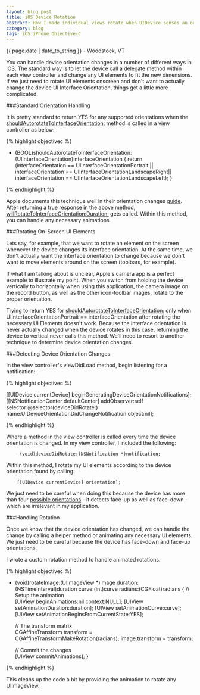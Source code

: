 ```yaml
---
layout: blog_post
title: iOS Device Rotation
abstract: How I made individual views rotate when UIDevice senses an orientation change without actually having to change a view controller's UIInterfaceOrientation state.
category: blog
tags: iOS iPhone Objective-C
---
```


{{ page.date | date_to_string }} - Woodstock, VT

<!---
Post content goes here.
-->

You can handle device orientation changes in a number of different ways in iOS. The standard way is to let the device call a delegate method within each view controller and change any UI elements to fit the new dimensions. If we just need to rotate UI elements onscreen and don't want to actually change the device UI Interface Orientation, things get a little more complicated.

###Standard Orientation Handling

It is pretty standard to return YES for any supported orientations when the [shouldAutorotateToInterfaceOrientation:](http://developer.apple.com/library/ios/#documentation/uikit/reference/UIViewController_Class/Reference/Reference.html) method is called in a view controller as below:

{% highlight objectivec %}

- (BOOL)shouldAutorotateToInterfaceOrientation:(UIInterfaceOrientation)interfaceOrientation
{
    return (interfaceOrientation == UIInterfaceOrientationPortrait ||
            interfaceOrientation == UIInterfaceOrientationLandscapeRight||
            interfaceOrientation == UIInterfaceOrientationLandscapeLeft);
}

{% endhighlight %}

Apple documents this technique well in their orientation changes [guide](http://developer.apple.com/library/ios/#featuredarticles/ViewControllerPGforiPhoneOS/RespondingtoDeviceOrientationChanges/RespondingtoDeviceOrientationChanges.html#//apple_ref/doc/uid/TP40007457-CH7-SW1). After returning a true response in the above method, [willRotateToInterfaceOrientation:Duration:](http://developer.apple.com/library/ios/#documentation/UIKit/Reference/UIViewController_Class/Reference/Reference.html#//apple_ref/occ/instm/UIViewController/willRotateToInterfaceOrientation:duration:) gets called. Within this method, you can handle any necessary animations.

###Rotating On-Screen UI Elements

Lets say, for example, that we want to rotate an element on the screen whenever the device changes its interface orientation. At the same time, we don't actually want the interface orientation to change because we don't want to move elements around on the screen (toolbars, for example).

If what I am talking about is unclear, Apple's camera app is a perfect example to illustrate my point. When you switch from holding the device vertically to horizontally when using this application, the camera image on the record button, as well as the other icon-toolbar images, rotate to the proper orientation.

Trying to return YES for [shouldAutorotateToInterfaceOrientation:](http://developer.apple.com/library/ios/#documentation/uikit/reference/UIViewController_Class/Reference/Reference.html) only when UIInterfaceOrientationPortrait == interfaceOrientation after rotating the necessary UI Elements doesn't work. Because the interface orientation is never actually changed when the device rotates in this case, returning the device to vertical never calls this method. We'll need to resort to another technique to determine device orientation changes.

###Detecting Device Orientation Changes

In the view controller's viewDidLoad method, begin listening for a notification:

{% highlight objectivec %}

[[UIDevice currentDevice] beginGeneratingDeviceOrientationNotifications];
[[NSNotificationCenter defaultCenter] addObserver:self 
                                         selector:@selector(deviceDidRotate:) 
                                             name:UIDeviceOrientationDidChangeNotification 
                                           object:nil];

{% endhighlight %}

Where a method in the view controller is called every time the device orientation is changed. In my view controller, I included the following:

        -(void)deviceDidRotate:(NSNotification *)notification;

Within this method, I rotate my UI elements according to the device orientation found by calling:

        [[UIDevice currentDevice] orientation];

We just need to be careful when doing this because the device has more than four [possible orientations](http://developer.apple.com/library/ios/#documentation/uikit/reference/UIDevice_Class/Reference/UIDevice.html#//apple_ref/c/tdef/UIDeviceOrientation) - it detects face-up as well as face-down - which are irrelevant in my application.

###Handling Rotation

Once we know that the device orientation has changed, we can handle the change by calling a helper method or animating any necessary UI elements. We just need to be careful because the device has face-down and face-up orientations. 

I wrote a custom rotation method to handle animated rotations.

{% highlight objectivec %}

- (void)rotateImage:(UIImageView *)image 
           duration:(NSTimeInterval)duration
              curve:(int)curve 
            radians:(CGFloat)radians
{
    // Setup the animation                                                                           
    [UIView beginAnimations:nil context:NULL];
    [UIView setAnimationDuration:duration];
    [UIView setAnimationCurve:curve];
    [UIView setAnimationBeginsFromCurrentState:YES];

    // The transform matrix                                                                          
    CGAffineTransform transform = CGAffineTransformMakeRotation(radians);
    image.transform = transform;

    // Commit the changes                                                                            
    [UIView commitAnimations];
}

{% endhighlight %}

This cleans up the code a bit by providing the animation to rotate any UIImageView.
